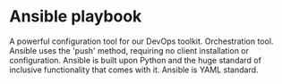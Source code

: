 # Ansible playbook
A powerful configuration tool for our DevOps toolkit. Orchestration tool. Ansible uses the 'push' method, requiring no client installation or configuration. Ansible is built upon Python and the huge standard of inclusive functionality that comes with it. Ansible is YAML standard.
